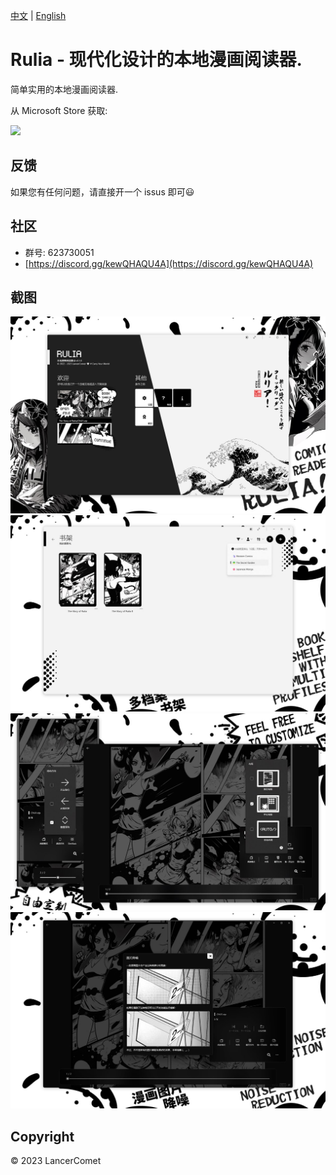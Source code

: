 [中文](README.CHS.md) | [English](README.md)

# Rulia - 现代化设计的本地漫画阅读器.

简单实用的本地漫画阅读器.

从 Microsoft Store 获取:

<a href="https://apps.microsoft.com/store/detail/9MVVLRZWRXX8?cid=github&launch=true&mode=mini">
  <img src="https://get.microsoft.com/images/zh-cn%20dark.svg" width="250" />
</a>

## 反馈

如果您有任何问题，请直接开一个 issus 即可😃

## 社区

 - 群号: 623730051
 - [https://discord.gg/kewQHAQU4A](https://discord.gg/kewQHAQU4A)

## 截图

![rulia](/images/chs-01.jpg)
![rulia](/images/chs-02.jpg)
![rulia](/images/chs-03.jpg)
![rulia](/images/chs-04.jpg)

## Copyright

© 2023 LancerComet
